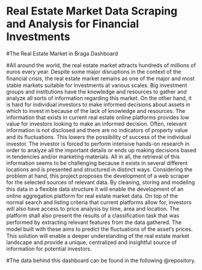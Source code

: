 # Real Estate Market Data Scraping and Analysis for Financial Investments

#The Real Estate Market in Braga Dashboard

#All around the world, the real estate market attracts hundreds of millions of euros every year. Despite
some major disruptions in the context of the ﬁnancial crisis, the real estate market remains
as one of the major and most stable markets suitable for investments at various scales. Big investment
groups and institutions have the knowledge and resources to gather and analyze all sorts
of information regarding this market. On the other hand, it is hard for individual investors to
make informed decisions about assets in which to invest in because of the lack of knowledge and
resources.
The information that exists in current real estate online platforms provides low value for investors
looking to make an informed decision. Often, relevant information is not disclosed and
there are no indicators of property value and its ﬂuctuations. This lowers the possibility of success
of the individual investor. The investor is forced to perform intensive hands-on research in order to
analyze all the important details or ends up making decisions based in tendencies and/or marketing
materials. All in all, the retrieval of this information seems to be challenging because it exists in
several different locations and is presented and structured in distinct ways.
Considering the problem at hand, this project proposes the development of a web scraper for
the selected sources of relevant data. By cleaning, storing and modeling this data in a ﬂexible data
structure it will enable the development of an online aggregation platform for real estate market
data. On top of the normal search and listing criteria that current platforms allow for, investors
will also have access to price analysis by time, area and location. The platform shall also present
the results of a classiﬁcation task that was performed by extracting relevant features from the data
gathered. The model built with these aims to predict the ﬂuctuations of the asset’s prices.
This solution will enable a deeper understanding of the real estate market landscape and provide
a unique, centralized and insightful source of information for potential investors.

#The data behind this dashboard can be found in the following @repository.
